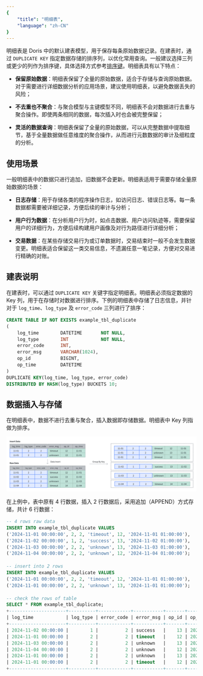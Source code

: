 ```yaml
---
{
    "title": "明细表",
    "language": "zh-CN"
}
---
```


明细表是 Doris 中的默认建表模型，用于保存每条原始数据记录。在建表时，通过 `DUPLICATE KEY` 指定数据存储的排序列，以优化常用查询。一般建议选择三列或更少的列作为排序键，具体选择方式参考[排序键](../index/prefix-index)。明细表具有以下特点：

* **保留原始数据**：明细表保留了全量的原始数据，适合于存储与查询原始数据。对于需要进行详细数据分析的应用场景，建议使用明细表，以避免数据丢失的风险；

* **不去重也不聚合**：与聚合模型与主键模型不同，明细表不会对数据进行去重与聚合操作。即使两条相同的数据，每次插入时也会被完整保留；

* **灵活的数据查询**：明细表保留了全量的原始数据，可以从完整数据中提取细节，基于全量数据做任意维度的聚合操作，从而进行元数数据的审计及细粒度的分析。

## 使用场景

一般明细表中的数据只进行追加，旧数据不会更新。明细表适用于需要存储全量原始数据的场景：

* **日志存储**：用于存储各类的程序操作日志，如访问日志、错误日志等。每一条数据都需要被详细记录，方便后续的审计与分析；

* **用户行为数据**：在分析用户行为时，如点击数据、用户访问轨迹等，需要保留用户的详细行为，方便后续构建用户画像及对行为路径进行详细分析；

* **交易数据**：在某些存储交易行为或订单数据时，交易结束时一般不会发生数据变更。明细表适合保留这一类交易信息，不遗漏任意一笔记录，方便对交易进行精确的对账。

## 建表说明

在建表时，可以通过 `DUPLICATE KEY` 关键字指定明细表。明细表必须指定数据的 Key 列，用于在存储时对数据进行排序。下例的明细表中存储了日志信息，并针对于 `log_time`、`log_type` 及 `error_code` 三列进行了排序：

```sql
CREATE TABLE IF NOT EXISTS example_tbl_duplicate
(
    log_time        DATETIME       NOT NULL,
    log_type        INT            NOT NULL,
    error_code      INT,
    error_msg       VARCHAR(1024),
    op_id           BIGINT,
    op_time         DATETIME
)
DUPLICATE KEY(log_time, log_type, error_code)
DISTRIBUTED BY HASH(log_type) BUCKETS 10;
```

## 数据插入与存储

在明细表中，数据不进行去重与聚合，插入数据即存储数据。明细表中 Key 列指做为排序。

![columnar_storage](/images/table-desigin/duplicate-table-insert.png)

在上例中，表中原有 4 行数据，插入 2 行数据后，采用追加（APPEND）方式存储，共计 6 行数据：

```sql
-- 4 rows raw data
INSERT INTO example_tbl_duplicate VALUES
('2024-11-01 00:00:00', 2, 2, 'timeout', 12, '2024-11-01 01:00:00'),
('2024-11-02 00:00:00', 1, 2, 'success', 13, '2024-11-02 01:00:00'),
('2024-11-03 00:00:00', 2, 2, 'unknown', 13, '2024-11-03 01:00:00'),
('2024-11-04 00:00:00', 2, 2, 'unknown', 12, '2024-11-04 01:00:00');

-- insert into 2 rows
INSERT INTO example_tbl_duplicate VALUES
('2024-11-01 00:00:00', 2, 2, 'timeout', 12, '2024-11-01 01:00:00'),
('2024-11-01 00:00:00', 2, 2, 'unknown', 13, '2024-11-01 01:00:00');

-- check the rows of table
SELECT * FROM example_tbl_duplicate;
+---------------------+----------+------------+-----------+-------+---------------------+
| log_time            | log_type | error_code | error_msg | op_id | op_time             |
+---------------------+----------+------------+-----------+-------+---------------------+
| 2024-11-02 00:00:00 |        1 |          2 | success   |    13 | 2024-11-02 01:00:00 |
| 2024-11-01 00:00:00 |        2 |          2 | timeout   |    12 | 2024-11-01 01:00:00 |
| 2024-11-03 00:00:00 |        2 |          2 | unknown   |    13 | 2024-11-03 01:00:00 |
| 2024-11-04 00:00:00 |        2 |          2 | unknown   |    12 | 2024-11-04 01:00:00 |
| 2024-11-01 00:00:00 |        2 |          2 | unknown   |    13 | 2024-11-01 01:00:00 |
| 2024-11-01 00:00:00 |        2 |          2 | timeout   |    12 | 2024-11-01 01:00:00 |
+---------------------+----------+------------+-----------+-------+---------------------+
```

